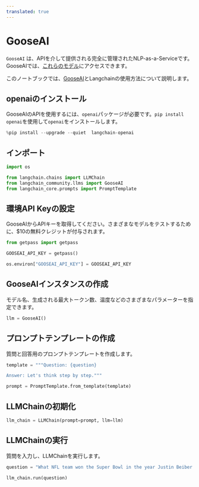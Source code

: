 ```yaml
---
translated: true
---
```


# GooseAI

`GooseAI` は、APIを介して提供される完全に管理されたNLP-as-a-Serviceです。GooseAIでは、[これらのモデル](https://goose.ai/docs/models)にアクセスできます。

このノートブックでは、[GooseAI](https://goose.ai/)とLangchainの使用方法について説明します。

## openaiのインストール

GooseAIのAPIを使用するには、`openai`パッケージが必要です。`pip install openai`を使用して`openai`をインストールします。

```python
%pip install --upgrade --quiet  langchain-openai
```

## インポート

```python
import os

from langchain.chains import LLMChain
from langchain_community.llms import GooseAI
from langchain_core.prompts import PromptTemplate
```

## 環境API Keyの設定

GooseAIからAPIキーを取得してください。さまざまなモデルをテストするために、$10の無料クレジットが付与されます。

```python
from getpass import getpass

GOOSEAI_API_KEY = getpass()
```

```python
os.environ["GOOSEAI_API_KEY"] = GOOSEAI_API_KEY
```

## GooseAIインスタンスの作成

モデル名、生成される最大トークン数、温度などのさまざまなパラメーターを指定できます。

```python
llm = GooseAI()
```

## プロンプトテンプレートの作成

質問と回答用のプロンプトテンプレートを作成します。

```python
template = """Question: {question}

Answer: Let's think step by step."""

prompt = PromptTemplate.from_template(template)
```

## LLMChainの初期化

```python
llm_chain = LLMChain(prompt=prompt, llm=llm)
```

## LLMChainの実行

質問を入力し、LLMChainを実行します。

```python
question = "What NFL team won the Super Bowl in the year Justin Beiber was born?"

llm_chain.run(question)
```
